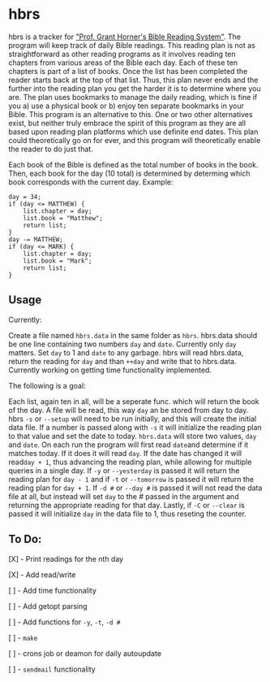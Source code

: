 # hbrs

hbrs is a tracker for ["Prof. Grant Horner's Bible Reading System"](https://www.scribd.com/doc/12349985/Professor-Grant-Horners-Bible-Reading-System). The program will keep track of daily Bible readings. This reading plan is not as straightforward as other reading programs as it involves reading ten chapters from various areas of the Bible each day. Each of these ten chapters is part of a list of books. Once the list has been completed the reader starts back at the top of that list. Thus, this plan never ends and the further into the reading plan you get the harder it is to determine where you are. The plan uses bookmarks to manage the daily reading, which is fine if you a) use a physical book or b) enjoy ten separate bookmarks in your Bible. This program is an alternative to this. One or two other alternatives exist, but neither truly embrace the spirit of this program as they are all based upon reading plan platforms which use definite end dates. This plan could theoretically go on for ever, and this program will theoretically enable the reader to do just that.

Each book of the Bible is defined as the total number of books in the book. Then, each book for the day (10 total) is determined by determing which book corresponds with the current day. Example:

	day = 34;
	if (day <= MATTHEW) {
		list.chapter = day;
		list.book = "Matthew";
		return list;
	}
	day -= MATTHEW;
	if (day <= MARK) {
		list.chapter = day;
		list.book = "Mark";
		return list;
	}

## Usage

Currently:

Create a file named `hbrs.data` in the same folder as `hbrs`. hbrs.data should be one line containing two numbers `day` and `date`. Currently only `day` matters. Set `day` to 1 and `date` to any garbage. hbrs will read hbrs.data, return the reading for `day` and than `++day` and write that to hbrs.data. Currently working on getting time functionality implemented.

The following is a goal:

Each list, again ten in all, will be a seperate func. which will return the book of the day. A file will be read, this way `day` an be stored from day to day. hbrs `-s` or `--setup` will need to be run initially, and this will create the initial data file. If a number is passed along with `-s` it will initialize the reading plan to that value and set the date to today. `hbrs.data` will store two values, `day` and `date`. On each run the program will first read `date`and determine if it matches today. If it does it will read `day`. If the date has changed it will read`day + 1`, thus advancing the reading plan, while allowing for multiple queries in a single day. If `-y` or `--yesterday` is passed it will return the reading plan for `day - 1` and if `-t` or `--tomorrow` is passed it will return the reading plan for `day + 1`. If `-d #` or `--day #` is passed it will not read the data file at all, but instead will set `day` to the # passed in the argument and returning the appropriate reading for that day. Lastly, if `-C` or `--clear` is passed it will initialize `day` in the data file to 1, thus reseting the counter.

## To Do:

[X] - Print readings for the nth day

[X] - Add read/write

[ ] - Add time functionality

[ ] - Add getopt parsing

[ ] - Add functions for `-y`, `-t`, `-d #`

[ ] - `make`

[ ] - crons job or deamon for daily autoupdate

[ ] - `sendmail` functionality
